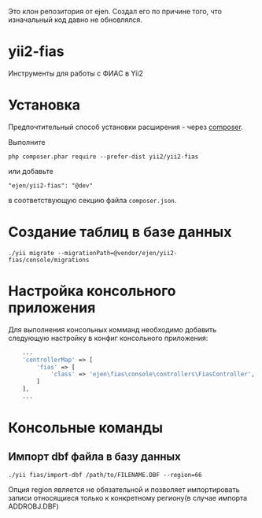 Это клон репозитория от ejen. Создал его по причине того, что изначальный код давно не обновлялся. 

# yii2-fias
Инструменты для работы с ФИАС в Yii2

# Установка

Предпочтительный способ установки расширения - через [composer](http://getcomposer.org/download/).

Выполните

```
php composer.phar require --prefer-dist yii2/yii2-fias
```

или добавьте

```
"ejen/yii2-fias": "@dev"
```

в соответствующую секцию файла `composer.json`.

# Создание таблиц в базе данных

```
./yii migrate --migrationPath=@vendor/ejen/yii2-fias/console/migrations
```

# Настройка консольного приложения

Для выполнения консольных комманд необходимо добавить следующую настройку в конфиг консольного приложения:

```php
    ...
    'controllerMap' => [
        'fias' => [
            'class' => 'ejen\fias\console\controllers\FiasController',
        ]
    ],
    ...
```

# Консольные команды

## Импорт dbf файла в базу данных
```
./yii fias/import-dbf /path/to/FILENAME.DBF --region=66
```

Опция region является не обязательной и позволяет импортировать записи относящиеся только к конкретному региону(в случае импорта ADDROBJ.DBF)

